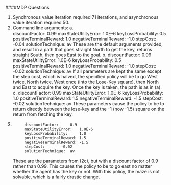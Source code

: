 ####MDP Questions
1. Synchronous value iteration required 71 iterations, and asynchronous value iteration required 50.
2. Command line arguments:
	a. 		
			discountFactor: 	0.99
			maxStateUtilityError: 	1.0E-6
			keyLossProbability: 	0.5
			positiveTerminalReward: 1.0
			negativeTerminalReward: -1.0
			stepCost: 		-0.04
			solutionTechnique: 	av
	These are the default arguments provided, and result in a path that goes straight  North to get the key, returns straight South, then goes East to the goal.
	b.
			discountFactor: 	0.99
			maxStateUtilityError: 	1.0E-6
			keyLossProbability: 	0.5
			positiveTerminalReward: 1.0
			negativeTerminalReward: -1.0
			stepCost: 		-0.02
			solutionTechnique: 	av
	If all parameters are kept the same except the step cost, which is halved, the specified policy will be to go West twice, North twice, West once (into the Lose-Key square), then North and East to acquire the key. Once the key is taken, the path is as in (a).
	c. 
			discountFactor: 	0.99
			maxStateUtilityError: 	1.0E-6
			keyLossProbability: 	1.0
			positiveTerminalReward: 1.5
			negativeTerminalReward: -1.5
			stepCost: 		-0.02
			solutionTechnique: 	av
		These parameters cause the policy to be to return directly between the lose-key and the -1 (now -1.5) square on the return from fetching the key.
3. 
			discountFactor: 	0.9
			maxStateUtilityError: 	1.0E-6
			keyLossProbability: 	1.0
			positiveTerminalReward: 1.5
			negativeTerminalReward: -1.5
			stepCost: 		-0.02
			solutionTechnique: 	av
	These are the parameters from (2c), but with a discount factor of 0.9 rather than 0.99. This causes the policy to be to go east no matter whether the agent has the key or not. With this policy, the maze is not solvable, which is a fairly drastic change.